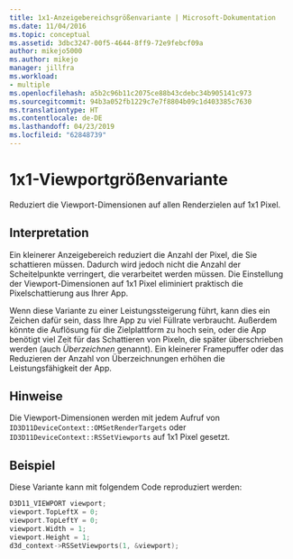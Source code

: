 ```yaml
---
title: 1x1-Anzeigebereichsgrößenvariante | Microsoft-Dokumentation
ms.date: 11/04/2016
ms.topic: conceptual
ms.assetid: 3dbc3247-00f5-4644-8ff9-72e9febcf09a
author: mikejo5000
ms.author: mikejo
manager: jillfra
ms.workload:
- multiple
ms.openlocfilehash: a5b2c96b11c2075ce88b43cdebc34b905141c973
ms.sourcegitcommit: 94b3a052fb1229c7e7f8804b09c1d403385c7630
ms.translationtype: HT
ms.contentlocale: de-DE
ms.lasthandoff: 04/23/2019
ms.locfileid: "62848739"
---
```

# <a name="1x1-viewport-size-variant"></a>1x1-Viewportgrößenvariante
Reduziert die Viewport-Dimensionen auf allen Renderzielen auf 1x1 Pixel.

## <a name="interpretation"></a>Interpretation
 Ein kleinerer Anzeigebereich reduziert die Anzahl der Pixel, die Sie schattieren müssen. Dadurch wird jedoch nicht die Anzahl der Scheitelpunkte verringert, die verarbeitet werden müssen. Die Einstellung der Viewport-Dimensionen auf 1x1 Pixel eliminiert praktisch die Pixelschattierung aus Ihrer App.

 Wenn diese Variante zu einer Leistungssteigerung führt, kann dies ein Zeichen dafür sein, dass Ihre App zu viel Füllrate verbraucht. Außerdem könnte die Auflösung für die Zielplattform zu hoch sein, oder die App benötigt viel Zeit für das Schattieren von Pixeln, die später überschrieben werden (auch *Überzeichnen* genannt). Ein kleinerer Framepuffer oder das Reduzieren der Anzahl von Überzeichnungen erhöhen die Leistungsfähigkeit der App.

## <a name="remarks"></a>Hinweise
 Die Viewport-Dimensionen werden mit jedem Aufruf von `ID3D11DeviceContext::OMSetRenderTargets` oder `ID3D11DeviceContext::RSSetViewports` auf 1x1 Pixel gesetzt.

## <a name="example"></a>Beispiel
 Diese Variante kann mit folgendem Code reproduziert werden:

```cpp
D3D11_VIEWPORT viewport;
viewport.TopLeftX = 0;
viewport.TopLeftY = 0;
viewport.Width = 1;
viewport.Height = 1;
d3d_context->RSSetViewports(1, &viewport);
```
